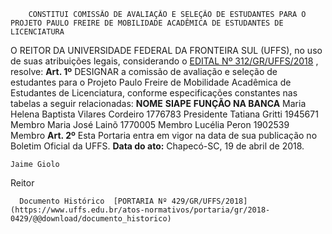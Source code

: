         CONSTITUI COMISSÃO DE AVALIAÇÃO E SELEÇÃO DE ESTUDANTES PARA O PROJETO PAULO FREIRE DE MOBILIDADE ACADÊMICA DE ESTUDANTES DE LICENCIATURA  

 O REITOR DA UNIVERSIDADE FEDERAL DA FRONTEIRA SUL (UFFS), no uso de suas atribuições legais, considerando o [EDITAL Nº 312/GR/UFFS/2018](https://www.uffs.edu.br/atos-normativos/edital/gr/2018-0312)  , resolve:   **Art. 1º** DESIGNAR a comissão de avaliação e seleção de estudantes para o Projeto Paulo Freire de Mobilidade Acadêmica de Estudantes de Licenciatura, conforme especificações constantes nas tabelas a seguir relacionadas:     **NOME**    **SIAPE**    **FUNÇÃO NA BANCA**      Maria Helena Baptista Vilares Cordeiro   1776783   Presidente     Tatiana Gritti   1945671   Membro     Maria José Lainõ   1770005   Membro     Lucélia Peron   1902539   Membro       **Art. 2º** Esta Portaria entra em vigor na data de sua publicação no Boletim Oficial da UFFS.      **Data do ato:** Chapecó-SC, 19 de abril de 2018.   
 

    Jaime Giolo   
 Reitor 

      Documento Histórico  [PORTARIA Nº 429/GR/UFFS/2018](https://www.uffs.edu.br/atos-normativos/portaria/gr/2018-0429/@@download/documento_historico)     
      
